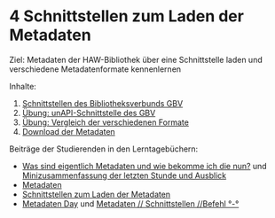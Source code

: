 # 4 Schnittstellen zum Laden der Metadaten

Ziel: Metadaten der HAW-Bibliothek über eine Schnittstelle laden und verschiedene Metadatenformate kennenlernen

Inhalte:
1. [Schnittstellen des Bibliotheksverbunds GBV](https://felixlohmeier.gitbooks.io/seminar-wir-bauen-uns-einen-bibliothekskatalog/content/04_1_schnittstellen_des_bibliotheksverbunds_gbv.html)
2. [Übung: unAPI-Schnittstelle des GBV](https://felixlohmeier.gitbooks.io/seminar-wir-bauen-uns-einen-bibliothekskatalog/content/04_2_uebung_unapi-schnittstelle_des_gbv.html)
3. [Übung: Vergleich der verschiedenen Formate](https://felixlohmeier.gitbooks.io/seminar-wir-bauen-uns-einen-bibliothekskatalog/content/04_3_uebung_vergleich_der_verschiedenen_formate.html)
4. [Download der Metadaten](https://felixlohmeier.gitbooks.io/seminar-wir-bauen-uns-einen-bibliothekskatalog/content/04_4_download_der_metadaten.html)

Beiträge der Studierenden in den Lerntagebüchern:
* [Was sind eigentlich Metadaten und wie bekomme ich die nun?]( https://dennislerntnichtaus.wordpress.com/2016/10/19/was-sind-eigentlich-metadaten-und-wie-bekomme-ich-die-nun/) und [Minizusammenfassung der letzten Stunde und Ausblick](https://dennislerntnichtaus.wordpress.com/2016/10/27/minizusammenfassung-der-letzten-stunde/)
* [Metadaten](https://juliabaut.wordpress.com/2016/10/23/metadaten/)
* [Schnittstellen zum Laden der Metadaten](https://lenaentdeckt.wordpress.com/2016/10/23/schnittstellen-zum-laden-der-metadaten/)
* [Metadaten Day](https://xyopendiscovery.wordpress.com/2016/10/24/metadaten-day/) und [Metadaten // Schnittstellen //Befehl °-°](https://xyopendiscovery.wordpress.com/2016/10/27/metadaten-schnittstellen-befehl/)
